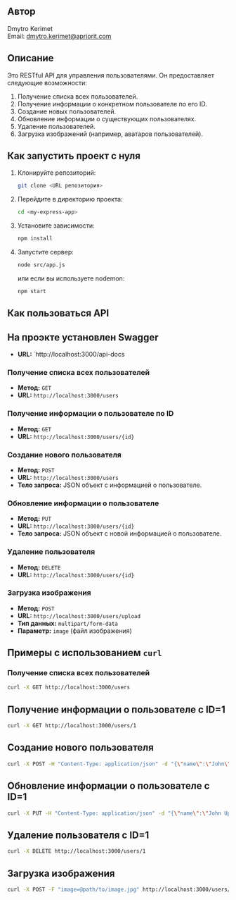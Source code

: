 ## Автор

Dmytro Kerimet  
Email: [dmytro.kerimet@apriorit.com](mailto:dmytro.kerimet@apriorit.com)

## Описание

Это RESTful API для управления пользователями. Он предоставляет следующие возможности:

1. Получение списка всех пользователей.
2. Получение информации о конкретном пользователе по его ID.
3. Создание новых пользователей.
4. Обновление информации о существующих пользователях.
5. Удаление пользователей.
6. Загрузка изображений (например, аватаров пользователей).

## Как запустить проект с нуля

1. Клонируйте репозиторий:

    ```bash
    git clone <URL репозитория>
    ```

2. Перейдите в директорию проекта:

    ```bash
    cd <my-express-app>
    ```

3. Установите зависимости:

    ```bash
    npm install
    ```

4. Запустите сервер:

    ```bash
    node src/app.js
    ```

   или если вы используете nodemon:

    ```bash
    npm start
    ```

## Как пользоваться API

## На проэкте установлен Swagger
- **URL:** `http://localhost:3000/api-docs

### Получение списка всех пользователей

- **Метод:** `GET`
- **URL:** `http://localhost:3000/users`

### Получение информации о пользователе по ID

- **Метод:** `GET`
- **URL:** `http://localhost:3000/users/{id}`

### Создание нового пользователя

- **Метод:** `POST`
- **URL:** `http://localhost:3000/users`
- **Тело запроса:** JSON объект с информацией о пользователе.

### Обновление информации о пользователе

- **Метод:** `PUT`
- **URL:** `http://localhost:3000/users/{id}`
- **Тело запроса:** JSON объект с новой информацией о пользователе.

### Удаление пользователя

- **Метод:** `DELETE`
- **URL:** `http://localhost:3000/users/{id}`

### Загрузка изображения

- **Метод:** `POST`
- **URL:** `http://localhost:3000/users/upload`
- **Тип данных:** `multipart/form-data`
- **Параметр:** `image` (файл изображения)

## Примеры с использованием `curl`

### Получение списка всех пользователей

```bash
curl -X GET http://localhost:3000/users
 ```

##  Получение информации о пользователе с ID=1

```bash
curl -X GET http://localhost:3000/users/1
 ```

## Создание нового пользователя
```bash
curl -X POST -H "Content-Type: application/json" -d "{\"name\":\"John\", \"email\":\"john@example.com\"}" http://localhost:3000/users
 ```

## Обновление информации о пользователе с ID=1
```bash
curl -X PUT -H "Content-Type: application/json" -d "{\"name\":\"John Updated\", \"email\":\"john.updated@example.com\"}" http://localhost:3000/users/1
 ```

## Удаление пользователя с ID=1
```bash
curl -X DELETE http://localhost:3000/users/1

 ```

## Загрузка изображения
```bash
curl -X POST -F "image=@path/to/image.jpg" http://localhost:3000/users/upload
 ```